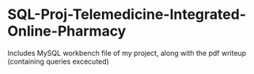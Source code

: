 # SQL-Proj-Telemedicine-Integrated-Online-Pharmacy
Includes MySQL workbench file of my project, along with the pdf writeup (containing queries excecuted)
